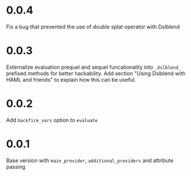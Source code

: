 # 0.0.4

Fix a bug that prevented the use of double splat operator with Dslblend

# 0.0.3

Externalize evaluation prequel and sequel funcationality into `_dslblend_`
prefixed methods for better hackability. Add section "Using Dslblend with HAML
and friends" to explain how this can be useful.

# 0.0.2

Add `backfire_vars` option to `evaluate`

# 0.0.1

Base version with `main_provider`, `additional_providers` and attribute passing